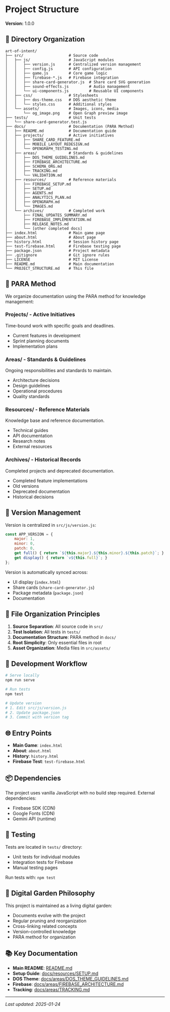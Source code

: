 # Project Structure

**Version:** 1.0.0

## 📁 Directory Organization

```
art-of-intent/
├── src/                    # Source code
│   ├── js/                 # JavaScript modules
│   │   ├── version.js      # Centralized version management
│   │   ├── config.js       # API configuration
│   │   ├── game.js         # Core game logic
│   │   ├── firebase-*.js   # Firebase integration
│   │   ├── share-card-generator.js  # Share card SVG generation
│   │   ├── sound-effects.js         # Audio management
│   │   └── ui-components.js         # Reusable UI components
│   ├── css/                # Stylesheets
│   │   ├── dos-theme.css   # DOS aesthetic theme
│   │   └── styles.css      # Additional styles
│   └── assets/             # Images, icons, media
│       └── og_image.png    # Open Graph preview image
├── tests/                  # Unit tests
│   └── share-card-generator.test.js
├── docs/                   # Documentation (PARA Method)
│   ├── README.md           # Documentation guide
│   ├── projects/           # Active initiatives
│   │   ├── SHARE_CARD_FEATURE.md
│   │   ├── MOBILE_LAYOUT_REDESIGN.md
│   │   └── OPENGRAPH_TESTING.md
│   ├── areas/              # Standards & guidelines
│   │   ├── DOS_THEME_GUIDELINES.md
│   │   ├── FIREBASE_ARCHITECTURE.md
│   │   ├── SCHEMA_ORG.md
│   │   ├── TRACKING.md
│   │   └── VALIDATION.md
│   ├── resources/          # Reference materials
│   │   ├── FIREBASE_SETUP.md
│   │   ├── SETUP.md
│   │   ├── AGENTS.md
│   │   ├── ANALYTICS_PLAN.md
│   │   ├── OPENGRAPH.md
│   │   └── IMAGES.md
│   └── archives/           # Completed work
│       ├── FINAL_UPDATES_SUMMARY.md
│       ├── FIREBASE_IMPLEMENTATION.md
│       ├── RELEASE_NOTES.md
│       └── [other completed docs]
├── index.html              # Main game page
├── about.html              # About page
├── history.html            # Session history page
├── test-firebase.html      # Firebase testing page
├── package.json            # Project metadata
├── .gitignore              # Git ignore rules
├── LICENSE                 # MIT License
├── README.md               # Main documentation
└── PROJECT_STRUCTURE.md    # This file
```

## 🌱 PARA Method

We organize documentation using the PARA method for knowledge management:

### Projects/ - Active Initiatives
Time-bound work with specific goals and deadlines.
- Current features in development
- Sprint planning documents
- Implementation plans

### Areas/ - Standards & Guidelines
Ongoing responsibilities and standards to maintain.
- Architecture decisions
- Design guidelines
- Operational procedures
- Quality standards

### Resources/ - Reference Materials
Knowledge base and reference documentation.
- Technical guides
- API documentation
- Research notes
- External resources

### Archives/ - Historical Records
Completed projects and deprecated documentation.
- Completed feature implementations
- Old versions
- Deprecated documentation
- Historical decisions

## 📝 Version Management

Version is centralized in `src/js/version.js`:

```javascript
const APP_VERSION = {
    major: 1,
    minor: 0,
    patch: 0,
    get full() { return `${this.major}.${this.minor}.${this.patch}`; },
    get display() { return `v${this.full}`; }
};
```

Version is automatically synced across:
- UI display (`index.html`)
- Share cards (`share-card-generator.js`)
- Package metadata (`package.json`)
- Documentation

## 🔄 File Organization Principles

1. **Source Separation**: All source code in `src/`
2. **Test Isolation**: All tests in `tests/`
3. **Documentation Structure**: PARA method in `docs/`
4. **Root Simplicity**: Only essential files in root
5. **Asset Organization**: Media files in `src/assets/`

## 🚀 Development Workflow

```bash
# Serve locally
npm run serve

# Run tests
npm test

# Update version
# 1. Edit src/js/version.js
# 2. Update package.json
# 3. Commit with version tag
```

## 🌐 Entry Points

- **Main Game**: `index.html`
- **About**: `about.html`
- **History**: `history.html`
- **Firebase Test**: `test-firebase.html`

## 📦 Dependencies

The project uses vanilla JavaScript with no build step required. External dependencies:
- Firebase SDK (CDN)
- Google Fonts (CDN)
- Gemini API (runtime)

## 🧪 Testing

Tests are located in `tests/` directory:
- Unit tests for individual modules
- Integration tests for Firebase
- Manual testing pages

Run tests with: `npm test`

## 🌱 Digital Garden Philosophy

This project is maintained as a living digital garden:
- Documents evolve with the project
- Regular pruning and reorganization
- Cross-linking related concepts
- Version-controlled knowledge
- PARA method for organization

## 📚 Key Documentation

- **Main README**: [README.md](../README.md)
- **Setup Guide**: [docs/resources/SETUP.md](docs/resources/SETUP.md)
- **DOS Theme**: [docs/areas/DOS_THEME_GUIDELINES.md](docs/areas/DOS_THEME_GUIDELINES.md)
- **Firebase**: [docs/areas/FIREBASE_ARCHITECTURE.md](docs/areas/FIREBASE_ARCHITECTURE.md)
- **Tracking**: [docs/areas/TRACKING.md](docs/areas/TRACKING.md)

---

*Last updated: 2025-01-24*
